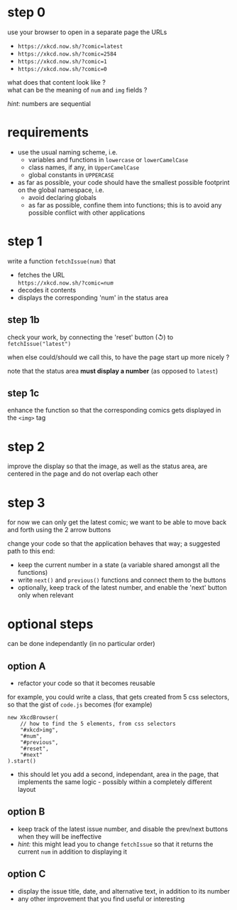 # step 0

use your browser to open in a separate page the URLs

* `https://xkcd.now.sh/?comic=latest`
* `https://xkcd.now.sh/?comic=2584`
* `https://xkcd.now.sh/?comic=1`
* `https://xkcd.now.sh/?comic=0`

what does that content look like ?  
what can be the meaning of `num` and `img` fields ?

*hint*: numbers are sequential

# requirements

* use the usual naming scheme, i.e.
  * variables and functions in `lowercase` or `lowerCamelCase`
  * class names, if any, in `UpperCamelCase`
  * global constants in `UPPERCASE`
* as far as possible, your code should have the smallest possible footprint on
  the global namespace, i.e.
  * avoid declaring globals
  * as far as possible, confine them into functions; this is to avoid any
  possible conflict with other applications

# step 1

write a function `fetchIssue(num)` that

* fetches the URL  
  `https://xkcd.now.sh/?comic=`*`num`*
* decodes it contents
* displays the corresponding 'num' in the status area

## step 1b

check your work, by connecting the 'reset' button (↺) to `fetchIssue("latest")`

when else could/should we call this, to have the page start up more nicely ?

note that the status area **must display a number** (as opposed to
`latest`)

## step 1c

enhance the function so that the corresponding comics gets displayed in the `<img>` tag

# step 2

improve the display so that the image, as well as the status area, are centered
in the page and do not overlap each other

# step 3

for now we can only get the latest comic; we want to be able to move back and
forth using the 2 arrow buttons

change your code so that the application behaves that way; a suggested path to this end:

* keep the current number in a state (a variable shared amongst all the
  functions)
* write `next()` and `previous()` functions and connect them to the buttons
* optionally, keep track of the latest number, and enable the 'next' button only
  when relevant

# optional steps

can be done independantly (in no particular order)

## option A

* refactor your code so that it becomes reusable

for example, you could write a class, that gets created from 5 css selectors, so
that the gist of `code.js` becomes (for example)

```
new XkcdBrowser(
    // how to find the 5 elements, from css selectors
    "#xkcd>img",
    "#num",
    "#previous",
    "#reset",
    "#next"
).start()
```

* this should let you add a second, independant, area in the page, that implements the same logic - possibly within a completely different layout

## option B 

* keep track of the latest issue number, and disable the prev/next buttons when
  they will be ineffective
* *hint:* this might lead you to change `fetchIssue` so that it returns the current `num` in addition to displaying it

## option C
* display the issue title, date, and alternative text, in addition to its number
* any other improvement that you find useful or interesting
